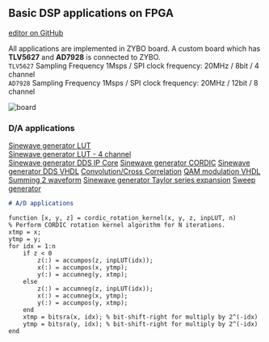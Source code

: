 ## Basic DSP applications on FPGA

[editor on GitHub](https://github.com/berkeroptoel/DSP-FPGA/edit/main/docs/index.md) 

All applications are implemented in ZYBO board. A custom board which has **TLV5627** and **AD7928** is connected to ZYBO.       
`TLV5627` Sampling Frequency 1Msps / SPI clock frequency: 20MHz / 8bit / 4 channel       
`AD7928`  Sampling Frequency 1Msps / SPI clock frequency: 20MHz / 12bit / 8 channel  

![board](board.jpg)

### D/A applications
[Sinewave generator LUT](https://www.google.com)  
[Sinewave generator LUT - 4 channel](https://www.google.com)  
[Sinewave generator DDS IP Core](https://www.google.com)
[Sinewave generator CORDIC](https://www.google.com)
[Sinewave generator DDS VHDL](https://www.google.com)
[Convolution/Cross Correlation](https://www.google.com) 
[QAM modulation VHDL](https://www.google.com)  
[Summing 2 waveform](https://www.google.com)
[Sinewave generator Taylor series expansion](https://www.google.com)
[Sweep generator](https://www.google.com)



```markdown
# A/D applications

```

```
function [x, y, z] = cordic_rotation_kernel(x, y, z, inpLUT, n)
% Perform CORDIC rotation kernel algorithm for N iterations.
xtmp = x;
ytmp = y;
for idx = 1:n
    if z < 0
        z(:) = accumpos(z, inpLUT(idx));
        x(:) = accumpos(x, ytmp);
        y(:) = accumneg(y, xtmp);
    else
        z(:) = accumneg(z, inpLUT(idx));
        x(:) = accumneg(x, ytmp);
        y(:) = accumpos(y, xtmp);
    end
    xtmp = bitsra(x, idx); % bit-shift-right for multiply by 2^(-idx)
    ytmp = bitsra(y, idx); % bit-shift-right for multiply by 2^(-idx)
end
```

